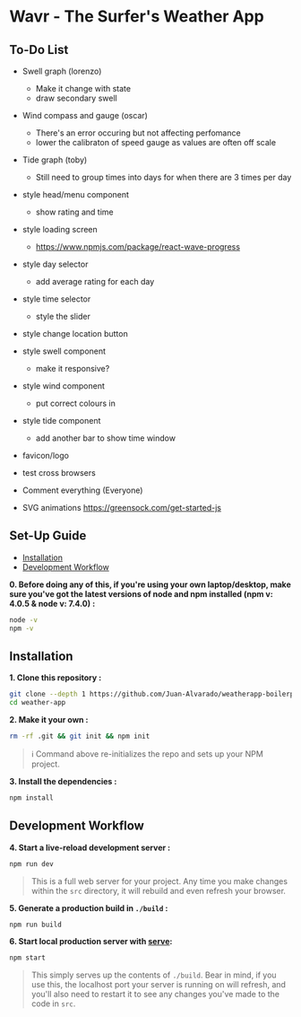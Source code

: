 # Wavr - The Surfer's Weather App

## To-Do List
- Swell graph (lorenzo)
    - Make it change with state
    - draw secondary swell
- Wind compass and gauge (oscar)
    - There's an error occuring but not affecting perfomance
    - lower the calibraton of speed gauge as values are often off scale
- Tide graph (toby)
    - Still need to group times into days for when there are 3 times per day
- style head/menu component
    - show rating and time 
- style loading screen 
    - https://www.npmjs.com/package/react-wave-progress
- style day selector
    - add average rating for each day
- style time selector
    - style the slider
- style change location button
- style swell component
    - make it responsive?
- style wind component
    - put correct colours in
- style tide component
    - add another bar to show time window
- favicon/logo
- test cross browsers
- Comment everything (Everyone)

- SVG animations https://greensock.com/get-started-js

## Set-Up Guide
- [Installation](#installation)
- [Development Workflow](#development-workflow)

**0. Before doing any of this, if you're using your own laptop/desktop, make sure you've got the latest versions of node and npm installed (npm v: 4.0.5 & node v: 7.4.0) :**

```sh
node -v
npm -v
```

## Installation

**1. Clone this repository :**

```sh
git clone --depth 1 https://github.com/Juan-Alvarado/weatherapp-boilerplate.git weather-app
cd weather-app
```

**2. Make it your own :**

```sh
rm -rf .git && git init && npm init
```

> :information_source: Command above re-initializes the repo and sets up your NPM project.


**3. Install the dependencies :**

```sh
npm install
```

## Development Workflow


**4. Start a live-reload development server :**

```sh
npm run dev
```

> This is a full web server for your project. Any time you make changes within the `src` directory, it will rebuild and even refresh your browser.


**5. Generate a production build in `./build` :**

```sh
npm run build
```

**6. Start local production server with [serve](https://github.com/zeit/serve):**

```sh
npm start
```

> This simply serves up the contents of `./build`. Bear in mind, if you use this, the localhost port your server is running on will refresh, and you'll also need to restart it to see any changes you've made to the code in `src`.
